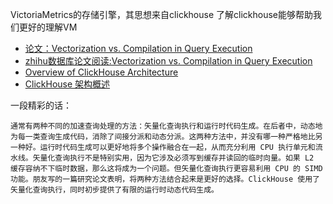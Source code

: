 VictoriaMetrics的存储引擎，其思想来自clickhouse
了解clickhouse能够帮助我们更好的理解VM

* [论文：Vectorization vs. Compilation in Query Execution](https://15721.courses.cs.cmu.edu/spring2016/papers/p5-sompolski.pdf)
* [zhihu数据库论文阅读:Vectorization vs. Compilation in Query Execution](https://zhuanlan.zhihu.com/p/385807716)
* [Overview of ClickHouse Architecture](https://clickhouse.com/docs/en/development/architecture/)
* [ClickHouse 架构概述](https://clickhouse.com/docs/zh/development/architecture/)

一段精彩的话：
```
通常有两种不同的加速查询处理的方法：矢量化查询执行和运行时代码生成。在后者中，动态地为每一类查询生成代码，消除了间接分派和动态分派。这两种方法中，并没有哪一种严格地比另一种好。运行时代码生成可以更好地将多个操作融合在一起，从而充分利用 CPU 执行单元和流水线。矢量化查询执行不是特别实用，因为它涉及必须写到缓存并读回的临时向量。如果 L2 缓存容纳不下临时数据，那么这将成为一个问题。但矢量化查询执行更容易利用 CPU 的 SIMD 功能。朋友写的一篇研究论文表明，将两种方法结合起来是更好的选择。ClickHouse 使用了矢量化查询执行，同时初步提供了有限的运行时动态代码生成。
```
